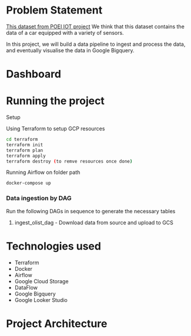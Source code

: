 # Problem Statement
[This dataset from POEI IOT project](https://github.com/batuan/poei_data/archive/refs/heads/main.zip) 
We think that this dataset contains the data of a car equipped with a variety of sensors.

In this project, we will build a data pipeline to ingest and process the data, and eventually visualise the data in Google Bigquery.


# Dashboard


# Running the project
Setup

Using Terraform to setup GCP resources
```bash
cd terraform
terraform init
terraform plan
terraform apply
terraform destroy (to remve resources once done)
```

Running Airflow on folder path
```bash
docker-compose up
```


### Data ingestion by DAG
Run the following DAGs in sequence to generate the necessary tables

1. ingest_olist_dag - Download data from source and upload to GCS


# Technologies used
- Terraform
- Docker
- Airflow
- Google Cloud Storage 
- DataFlow
- Google Bigquery
- Google Looker Studio

# Project Architecture
